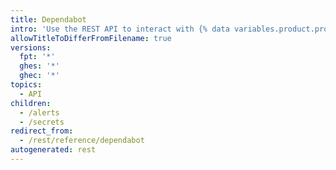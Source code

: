 ```yaml
---
title: Dependabot
intro: 'Use the REST API to interact with {% data variables.product.prodname_dependabot %} alerts and secrets for an organization or repository.'
allowTitleToDifferFromFilename: true
versions:
  fpt: '*'
  ghes: '*'
  ghec: '*'
topics:
  - API
children:
  - /alerts
  - /secrets
redirect_from:
  - /rest/reference/dependabot
autogenerated: rest
---
```




<!-- Content after this section is automatically generated -->
